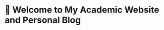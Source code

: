 <!-- # [My Homepage](https://kwanwaipang.github.io/) -->

# 👋 Welcome to My Academic Website and Personal Blog